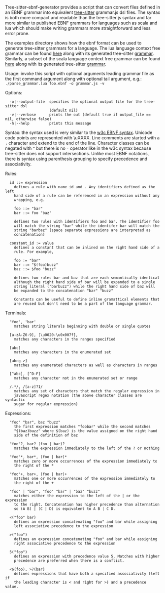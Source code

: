 Tree-sitter-ebnf-generator provides a script that can convert files defined in
an EBNF grammar into equivalent
[tree-sitter](https://tree-sitter.github.io/tree-sitter/) grammar.js dsl files.
The syntax is both more compact and readable than the tree-sitter js syntax and
far more similar to published EBNF grammars for languages such as scala and lua
which should make writing grammars more straightforward and less error prone.

The examples directory shows how the ebnf format can be used to generate
tree-sitter grammars for a language. The lua language context free grammar can
be found [here](examples/lua/lua.ebnf) along with its generated tree-sitter
[grammar](examples/lua/grammar.js). Similarly, a subset of the scala language
context free grammar can be found [here](examples/scala/scala.ebnf) along with
its generated tree-sitter [grammar](examples/scala/grammar.js).

Usage: invoke this script with optional arguments leading grammar file as the first
       command argument along with optional tail argument, e.g.:
       `./parse_grammar.lua foo.ebnf -o grammar.js -v`

Options:
```
  -o|--output-file  specifies the optional output file for the tree-sitter dsl
                    (default nil)
  -v|--verbose      prints the out (default true if output_file == nil, otherwise false)
  -h|--help         prints this message
```

Syntax: the syntax used is very similar to the [w3c EBNF
syntax](https://www.w3.org/TR/xml/#sec-notation). Unicode code points are
represented with \uXXXX. Line comments are started with a `;` character
and extend to the end of the line. Character classes can be negated with `^`
but there is no `-` operator like in the w3c syntax because tree-sitter does
not support intersections. Unlike most EBNF notations, there is syntax using
parenthesis grouping to specify precedence and associativity.

Rules:
```
  id ::= expression
    defines a rule with name id and . Any identifiers defined as the left
    hand side of a rule can be referenced in an expression without any
    wrapping, e.g.

    foo ::= "bar"
    bar ::= foo "baz"

    defines two rules with identifiers foo and bar. The identifier foo
    will match the string "bar" while the identifer bar will match the
    string "barbaz" (space separate expressions are interpreted as
    concatenation)

  constant_id := value
    defines a constant that can be inlined on the right hand side of a
    rule. For example,

    foo := "bar"
    bar ::= "$(foo)buzz"
    baz ::= $foo "buzz"

    defines two rules bar and baz that are each semantically identical
    although the right hand side of bar will be expanded to a single
    string literal ("barbuzz") while the right hand side of baz will
    be expanded to the concatenation "bar" "buzz"

    Constants can be useful to define inline gramattical elements that
    are reused but don't need to be a part of the language grammar.
```


Terminals:
```
  "foo", 'bar'
    matches string literals beginning with double or single quotes

  [a-zA-Z0-9], [\u0020-\u0x007f],
    matches any characters in the ranges specified

  [abc]
    matches any characters in the enumerated set

  [abcg-z]
    matches any enumerated characters as well as characters in ranges

  [^abc], [^D-F]
    matches any character not in the enumerated set or range

  /.*/, /[a-z]?1/
    matches any set of characters that match the regular expression in
    javascript regex notation (the above character classes are syntactic
    sugar for regular expression)
```

Expressions:
```
  "foo" "bar", baz "buzz"
    the first expression matches "foobar" while the second matches
    "$(baz)buzz" where $(baz) is the value assigned on the right hand
    side of the definition of baz

  "foo"?, bar? (foo | bar)?
    matches the expression immediately to the left of the ? or nothing

  "foo"*, bar*, (foo | bar)*
    matches zero or more occurrences of the expression immediately to
    the right of the *

  "foo"+, bar+, (foo | bar)+
    matches one or more occurrences of the expression immediately to
    the right of the +

  "foo" | "bar", "foo" "bar" | "baz" "buzz"
    matches either the expression to the left of the | or the expression
    to the right. Concatenation has higher precedence than alternation
    so (A B) | (C | D) is equivalent to A B | C D.

  <("foo" bar)
    defines an expression concatenating "foo" and bar while assigning
    left associative precedence to the expression

  >("foo")
    defines an expression concatenating "foo" and bar while assigning
    right associative precedence to the expression

  5("foo")
    defines an expression with precedence value 5. Matches with higher
    precedence are preferred when there is a conflict.

  <6(foo), >7(bar)
    defines expressions that have both a specified associativity (left if
    the leading character is < and right for >) and a precedence value.
```

